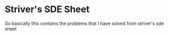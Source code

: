 
# Striver's SDE Sheet

So basically this contains the problems that I have solved from striver's sde sheet 



